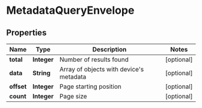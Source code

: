 
# MetadataQueryEnvelope

## Properties
Name | Type | Description | Notes
------------ | ------------- | ------------- | -------------
**total** | **Integer** | Number of results found |  [optional]
**data** | **String** | Array of objects with device&#39;s metadata |  [optional]
**offset** | **Integer** | Page starting position |  [optional]
**count** | **Integer** | Page size |  [optional]



